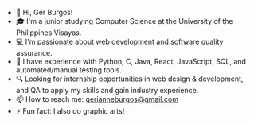 




- 👋 Hi, Ger Burgos!
- 🎓 I'm a junior studying Computer Science at the University of the Philippines Visayas.
- 💻 I'm passionate about web development and software quality assurance.
- 🌟 I have experience with Python, C, Java, React, JavaScript, SQL, and automated/manual testing tools.
- 🔍 Looking for internship opportunities in web design & development, 
   and QA to apply my skills and gain industry experience.
- 📫 How to reach me: gerianneburgos@gmail.com
- ⚡ Fun fact: I also do graphic arts!
